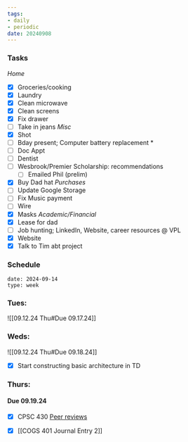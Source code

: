 ```yaml
---
tags:
- daily
- periodic
date: 20240908
---
```


### Tasks
*Home*
- [x] Groceries/cooking
- [x] Laundry
- [x] Clean microwave
- [x] Clean screens
- [x] Fix drawer
- [ ] Take in jeans
*Misc*
- [x] Shot
- [ ] Bday present; Computer battery replacement *
- [ ] Doc Appt
- [ ] Dentist
- [ ] Wesbrook/Premier Scholarship: recommendations 
	- [ ] Emailed Phil (prelim)
- [x] Buy Dad hat
*Purchases*
- [ ] Update Google Storage
- [ ] Fix Music payment
- [ ] Wire
- [x] Masks
*Academic/Financial*
- [x] Lease for dad
- [ ] Job hunting; LinkedIn, Website, career resources @ VPL
- [x] Website
- [x] Talk to Tim abt project
### Schedule
```gEvent
date: 2024-09-14
type: week
```
### Tues:
![[09.12.24 Thu#Due 09.17.24]]


### Weds:
![[09.12.24 Thu#Due 09.18.24]]
- [x] Start constructing basic architecture in TD

### Thurs:
#### Due 09.19.24

- [x] CPSC 430 [Peer reviews](https://mta.students.cs.ubc.ca/)
- [x] [[COGS 401 Journal Entry 2]]

